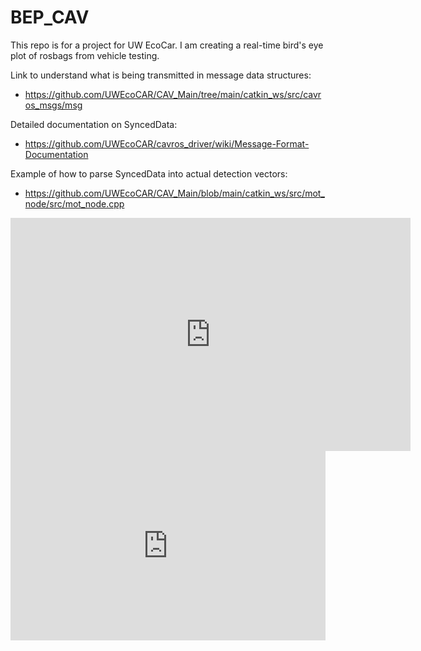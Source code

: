 # BEP_CAV

This repo is for a project for UW EcoCar. I am creating a real-time bird's eye plot of rosbags from vehicle testing. 

Link to understand what is being transmitted in message data structures: 
- https://github.com/UWEcoCAR/CAV_Main/tree/main/catkin_ws/src/cavros_msgs/msg 

Detailed documentation on SyncedData: 
- https://github.com/UWEcoCAR/cavros_driver/wiki/Message-Format-Documentation 

Example of how to parse SyncedData into actual detection vectors: 
- https://github.com/UWEcoCAR/CAV_Main/blob/main/catkin_ws/src/mot_node/src/mot_node.cpp


<iframe src='https://gfycat.com/ifr/SilentLastingIvorybilledwoodpecker' frameborder='0' scrolling='no' allowfullscreen width='640' height='373'></iframe>

<div style='position:relative; padding-bottom:calc(51.46% + 44px)'><iframe src='https://gfycat.com/ifr/SilentLastingIvorybilledwoodpecker' frameborder='0' scrolling='no' width='100%' height='100%' style='position:absolute;top:0;left:0;' allowfullscreen></iframe></div> 
